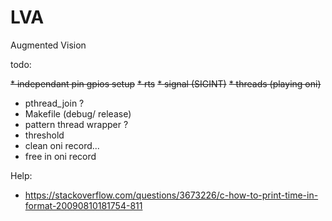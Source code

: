 LVA
===

Augmented Vision


todo:

~~* independant pin gpios setup~~
~~* rts~~
~~* signal (SIGINT)~~
~~* threads (playing oni)~~
* pthread_join ?
* Makefile (debug/ release)
* pattern thread wrapper ?
* threshold
* clean oni record...
* free in oni record

Help:
* https://stackoverflow.com/questions/3673226/c-how-to-print-time-in-format-20090810181754-811

